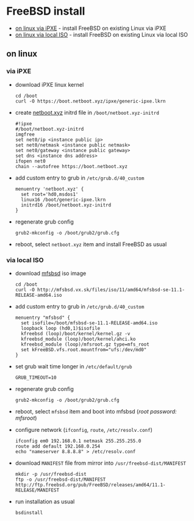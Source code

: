 # FreeBSD install

- [on linux via iPXE](#via-ipxe) - install FreeBSD on existing Linux via iPXE  
- [on linux via local ISO](#via-local-iso) - install FreeBSD on existing Linux via local ISO

## on linux

### via iPXE

* download iPXE linux kernel
  ```
  cd /boot
  curl -O https://boot.netboot.xyz/ipxe/generic-ipxe.lkrn
  ```

* create [netboot.xyz](https://netboot.xyz) initrd file in `/boot/netboot.xyz-initrd`
  ```
  #!ipxe
  #/boot/netboot.xyz-initrd
  imgfree
  set net0/ip <instance public ip>
  set net0/netmask <instance public netmask>
  set net0/gateway <instance public gateway>
  set dns <instance dns address>
  ifopen net0
  chain --autofree https://boot.netboot.xyz
  ```

* add custom entry to grub in `/etc/grub.d/40_custom`
  ```
  menuentry 'netboot.xyz' {
    set root='hd0,msdos1'
    linux16 /boot/generic-ipxe.lkrn
    initrd16 /boot/netboot.xyz-initrd
  }
  ```

* regenerate grub config
  ```
  grub2-mkconfig -o /boot/grub2/grub.cfg
  ```

* reboot, select `netboot.xyz` item and install FreeBSD as usual

### via local ISO

* download [mfsbsd](http://mfsbsd.vx.sk) iso image
  ```
  cd /boot
  curl -O http://mfsbsd.vx.sk/files/iso/11/amd64/mfsbsd-se-11.1-RELEASE-amd64.iso
  ```

* add custom entry to grub in `/etc/grub.d/40_custom`
  ```
  menuentry "mfsbsd" {
    set isofile=/boot/mfsbsd-se-11.1-RELEASE-amd64.iso
    loopback loop (hd0,1)$isofile
    kfreebsd (loop)/boot/kernel/kernel.gz -v
    kfreebsd_module (loop)/boot/kernel/ahci.ko
    kfreebsd_module (loop)/mfsroot.gz type=mfs_root
    set kFreeBSD.vfs.root.mountfrom="ufs:/dev/md0"
  }
  ```

* set grub wait time longer in `/etc/default/grub`
  ```
  GRUB_TIMEOUT=10
  ```
  
* regenerate grub config
  ```
  grub2-mkconfig -o /boot/grub2/grub.cfg
  ```

* reboot, select `mfsbsd` item and boot into mfsbsd (_root password: mfsroot_)

* configure network (`ifconfig`, `route`, `/etc/resolv.conf`)
  ```
  ifconfig em0 192.168.0.1 netmask 255.255.255.0
  route add default 192.168.0.254
  echo "nameserver 8.8.8.8" > /etc/resolv.conf
  ```

* download `MANIFEST` file from mirror into `/usr/freebsd-dist/MANIFEST`
  ```
  mkdir -p /usr/freebsd-dist
  ftp -o /usr/freebsd-dist/MANIFEST http://ftp.freebsd.org/pub/FreeBSD/releases/amd64/11.1-RELEASE/MANIFEST
  ```

* run installation as usual
  ```
  bsdinstall
  ```

